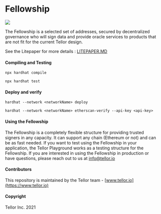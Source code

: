# Fellowship

<img src="./public/fellowshipSnow.png">


The Fellowship is a selected set of addresses, secured by decentralized governance who will sign data and provide oracle services to products that are not fit for the current Tellor design. 

See the Litepaper for more details : [LITEPAPER.MD](LITEPAPER.MD)

#### Compiling and Testing

```
npx hardhat compile

npx hardhat test
```

#### Deploy and verify

```
hardhat --network <networkName> deploy

hardhat --network <networkName> etherscan-verify --api-key <api-key>
```

#### Using the Fellowship

The Fellowship is a completely flexible structure for providing trusted signers in any capacity.  It can support any chain (Ethereum or not) and can be as fast needed.  If you want to test using the Fellowship in your application, the Tellor Playground works as a testing structure for the Fellowship.  If you are interested in using the Fellowship in production or have questions, please reach out to us at [info@tellor.io](mailto:info@tellor.io)


#### Contributors<a name="contributors"> </a>

This repository is maintained by the Tellor team - [www.tellor.io](https://www.tellor.io)


#### Copyright

Tellor Inc. 2021
